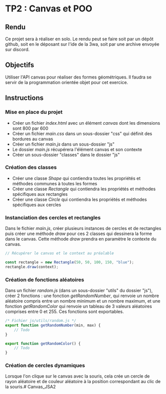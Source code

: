 # TP2 : Canvas et POO

## Rendu

Ce projet sera à réaliser en solo. Le rendu peut se faire soit par un dépôt github, soit en le déposant sur l'ide de la 3wa, soit par une archive envoyée sur discord.

## Objectifs

Utiliser l'API canvas pour réaliser des formes géométriques. Il faudra se servir de la programmation orientée objet pour cet exercice.

## Instructions

### Mise en place du projet

* Créer un fichier *index.html* avec un élément *canvas* dont les dimensions sont 800 par 600
* Créer un fichier *main.css* dans un sous-dossier "css" qui définit des bordures au canvas
* Créer un fichier *main.js* dans un sous-dossier "js"
* Le dossier *main.js* récupérera l'élément canvas et son contexte
* Créer un sous-dossier "classes" dans le dossier "js"

### Création des classes

* Créer une classe *Shape* qui contiendra toutes les propriétés et méthodes communes à toutes les formes
* Créer une classe *Rectangle* qui contiendra les propriétés et méthodes spécifiques aux rectangles
* Créer une classe *Circle* qui contiendra les propriétés et méthodes spécifiques aux cercles

### Instanciation des cercles et rectangles

Dans le fichier *main.js*, créer plusieurs instances de cercles et de rectangles puis créer une méthode *draw* pour ces 2 classes qui dessinera la forme dans le canvas. Cette méthode *draw* prendra en paramètre le contexte du canvas.

```javascript
// Récupérer le canvas et le context au préalable

const rectangle = new Rectangle(50, 50, 100, 150, "blue");
rectangle.draw(context);
```

### Création de fonctions aléatoires

Dans un fichier *random.js* (dans un sous-dossier "utils" du dossier "js"), créer 2 fonctions : une fonction *getRandomNumber*, qui renvoie un nombre aléatoire compris entre un nombre minimum et un nombre maximum, et une fonction *getRandomColor* qui renvoie un tableau de 3 valeurs aléatoires comprises entre 0 et 255. Ces fonctions sont exportables.

```javascript
/* Fichier js/utils/random.js */
export function getRandomNumber(min, max) {
    // Todo
}

export function getRandomColor() {
    // Todo
}
```

### Création de cercles dynamiques

Lorsque l'on clique sur le canvas avec la souris, cela crée un cercle de rayon aléatoire et de couleur aléatoire à la position correspondant au clic de la souris.#   C a n v a s _ J S A 2  
 